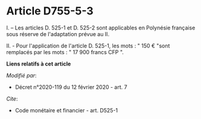 # Article D755-5-3

I. – Les articles D. 525-1 et D. 525-2 sont applicables en Polynésie française sous réserve de l'adaptation prévue au II.

II. - Pour l'application de l'article D. 525-1, les mots : " 150 € "sont remplacés par les mots : " 17 900 francs CFP ".

**Liens relatifs à cet article**

_Modifié par_:

  - Décret n°2020-119 du 12 février 2020 - art. 7

_Cite_:

  - Code monétaire et financier - art. D525-1
